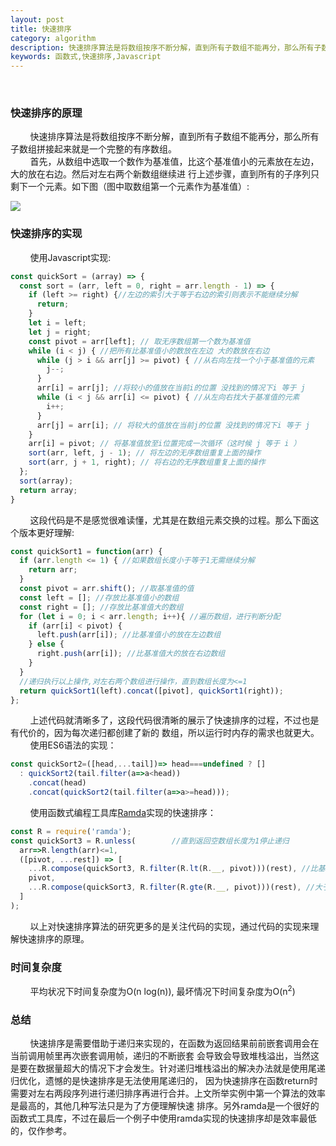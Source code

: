 ```yaml
---
layout: post
title: 快速排序
category: algorithm
description: 快速排序算法是将数组按序不断分解，直到所有子数组不能再分，那么所有子数组拼接起来就是一个完整的有序数组。
keywords: 函数式,快速排序,Javascript
---
```

&#160; &#160; &#160; &#160; 

<!--description--> 
### 快速排序的原理
&#160; &#160; &#160; &#160;  快速排序算法是将数组按序不断分解，直到所有子数组不能再分，那么所有子数组拼接起来就是一个完整的有序数组。  
&#160; &#160; &#160; &#160;  首先，从数组中选取一个数作为基准值，比这个基准值小的元素放在左边，大的放在右边。然后对左右两个新数组继续进
行上述步骤，直到所有的子序列只剩下一个元素。如下图（图中取数组第一个元素作为基准值）:  

![]({{site.baseurl}}/assets/img/quick_sort.png)
    
### 快速排序的实现
&#160; &#160; &#160; &#160; 使用Javascript实现:  
```javascript
const quickSort = (array) => {
  const sort = (arr, left = 0, right = arr.length - 1) => {
    if (left >= right) {//左边的索引大于等于右边的索引则表示不能继续分解
      return;
    }
    let i = left;
    let j = right;
    const pivot = arr[left]; // 取无序数组第一个数为基准值
    while (i < j) { //把所有比基准值小的数放在左边 大的数放在右边
      while (j > i && arr[j] >= pivot) { //从右向左找一个小于基准值的元素
        j--;
      }
      arr[i] = arr[j]; //将较小的值放在当前i的位置 没找到的情况下i 等于 j
      while (i < j && arr[i] <= pivot) { //从左向右找大于基准值的元素
        i++;
      }
      arr[j] = arr[i]; // 将较大的值放在当前j的位置 没找到的情况下i 等于 j
    }
    arr[i] = pivot; // 将基准值放至i位置完成一次循环（这时候 j 等于 i ）
    sort(arr, left, j - 1); // 将左边的无序数组重复上面的操作
    sort(arr, j + 1, right); // 将右边的无序数组重复上面的操作
  };
  sort(array);
  return array;
}
```
&#160; &#160; &#160; &#160;  这段代码是不是感觉很难读懂，尤其是在数组元素交换的过程。那么下面这个版本更好理解:  
```javascript
const quickSort1 = function(arr) {
  if (arr.length <= 1) { //如果数组长度小于等于1无需继续分解
    return arr;
  }
  const pivot = arr.shift(); //取基准值的值
  const left = []; //存放比基准值小的数组
  const right = []; //存放比基准值大的数组
  for (let i = 0; i < arr.length; i++){ //遍历数组，进行判断分配
    if (arr[i] < pivot) {
      left.push(arr[i]); //比基准值小的放在左边数组
    } else {
      right.push(arr[i]); //比基准值大的放在右边数组
    }
  }
  //递归执行以上操作,对左右两个数组进行操作，直到数组长度为<=1
  return quickSort1(left).concat([pivot], quickSort1(right));
};
```
&#160; &#160; &#160; &#160; 上述代码就清晰多了，这段代码很清晰的展示了快速排序的过程，不过也是有代价的，因为每次递归都创建了新的
数组，所以运行时内存的需求也就更大。  
&#160; &#160; &#160; &#160; 使用ES6语法的实现：
```javascript
const quickSort2=([head,...tail])=> head===undefined ? []
  : quickSort2(tail.filter(a=>a<head))
    .concat(head)
    .concat(quickSort2(tail.filter(a=>a>=head)));
```
&#160; &#160; &#160; &#160; 使用函数式编程工具库[Ramda](https://github.com/ramda/ramda)实现的快速排序：
```javascript
const R = require('ramda');
const quickSort3 = R.unless(        //直到返回空数组长度为1停止递归
  arr=>R.length(arr)<=1,
  ([pivot, ...rest]) => [
    ...R.compose(quickSort3, R.filter(R.lt(R.__, pivot)))(rest), //比基准值小的放到左边
    pivot,
    ...R.compose(quickSort3, R.filter(R.gte(R.__, pivot)))(rest), //大于等于基准值的放到右边
  ]
);
```

&#160; &#160; &#160; &#160; 以上对快速排序算法的研究更多的是关注代码的实现，通过代码的实现来理解快速排序的原理。  
### 时间复杂度
&#160; &#160; &#160; &#160; 平均状况下时间复杂度为O(n log(n)), 最坏情况下时间复杂度为O(n<sup>2</sup>)

### 总结
&#160; &#160; &#160; &#160; 快速排序是需要借助于递归来实现的，在函数为返回结果前前嵌套调用会在当前调用帧里再次嵌套调用帧，递归的不断嵌套
会导致会导致堆栈溢出，当然这是要在数据量超大的情况下才会发生。针对递归堆栈溢出的解决办法就是使用尾递归优化，遗憾的是快速排序是无法使用尾递归的，
因为快速排序在函数return时需要对左右两段序列进行递归排序再进行合并。上文所举实例中第一个算法的效率是最高的，其他几种写法只是为了方便理解快速
排序。另外ramda是一个很好的函数式工具库，不过在最后一个例子中使用ramda实现的快速排序却是效率最低的，仅作参考。
